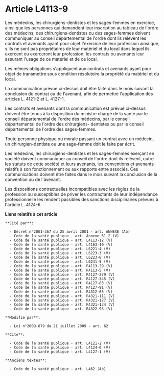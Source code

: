 # Article L4113-9

Les médecins, les chirurgiens-dentistes et les sages-femmes en exercice, ainsi que les personnes qui demandent leur
inscription au tableau de l'ordre des médecins, des chirurgiens-dentistes ou des sages-femmes doivent communiquer au conseil
départemental de l'ordre dont ils relèvent les contrats et avenants ayant pour objet l'exercice de leur profession ainsi que,
s'ils ne sont pas propriétaires de leur matériel et du local dans lequel ils exercent ou exerceront leur profession, les
contrats ou avenants leur assurant l'usage de ce matériel et de ce local. 

Les mêmes obligations s'appliquent aux contrats et avenants ayant pour objet de transmettre sous condition résolutoire la
propriété du matériel et du local. 

La communication prévue ci-dessus doit être faite dans le mois suivant la conclusion du contrat ou de l'avenant, afin de
permettre l'application des articles L. 4121-2 et L. 4127-1. 

Les contrats et avenants dont la communication est prévue ci-dessus doivent être tenus à la disposition du ministre chargé de
la santé par le conseil départemental de l'ordre des médecins, par le conseil départemental de l'ordre des chirurgiens-
dentistes ou par le conseil départemental de l'ordre des sages-femmes. 

Toute personne physique ou morale passant un contrat avec un médecin, un chirurgien-dentiste ou une sage-femme doit le faire
par écrit. 

Les médecins, les chirurgiens-dentistes et les sages-femmes exerçant en société doivent communiquer au conseil de l'ordre
dont ils relèvent, outre les statuts de cette société et leurs avenants, les conventions et avenants relatifs à son
fonctionnement ou aux rapports entre associés. Ces communications doivent être faites dans le mois suivant la conclusion de
la convention ou de l'avenant. 

Les dispositions contractuelles incompatibles avec les règles de la profession ou susceptibles de priver les contractants de
leur indépendance professionnelle les rendent passibles des sanctions disciplinaires prévues à l'article L. 4124-6.

**Liens relatifs à cet article**

	**Cité par**:

	  - Décret n°2001-367 du 25 avril 2001 - art. ANNEXE (Ab)
	  - Code de la santé publique - art. Annexe 61-2 (V)
	  - Code de la santé publique - art. L4113-12 (V)
	  - Code de la santé publique - art. L4163-10 (V)
	  - Code de la santé publique - art. L6221-4 (V)
	  - Code de la santé publique - art. L6223-3 (V)
	  - Code de la santé publique - art. L6223-8 (V)
	  - Code de la santé publique - art. L6241-5 (V)
	  - Code de la santé publique - art. R4113-29 (V)
	  - Code de la santé publique - art. R4113-5 (V)
	  - Code de la santé publique - art. R4127-279 (V)
	  - Code de la santé publique - art. R4127-345 (V)
	  - Code de la santé publique - art. R4127-83 (V)
	  - Code de la santé publique - art. R4127-91 (V)
	  - Code de la santé publique - art. R4312-65 (V)
	  - Code de la santé publique - art. R4321-111 (V)
	  - Code de la santé publique - art. R4321-127 (V)
	  - Code de la santé publique - art. R4321-134 (V)
	  - Code de la santé publique - art. R4322-93 (V)

	**Modifié par**:

	  - Loi n°2009-879 du 21 juillet 2009 - art. 62

	**Cite**:

	  - Code de la santé publique - art. L4121-2 (V)
	  - Code de la santé publique - art. L4124-6 (V)
	  - Code de la santé publique - art. L4127-1 (V)

	**Anciens textes**:

	  - Code de la santé publique - art. L462 (Ab)

